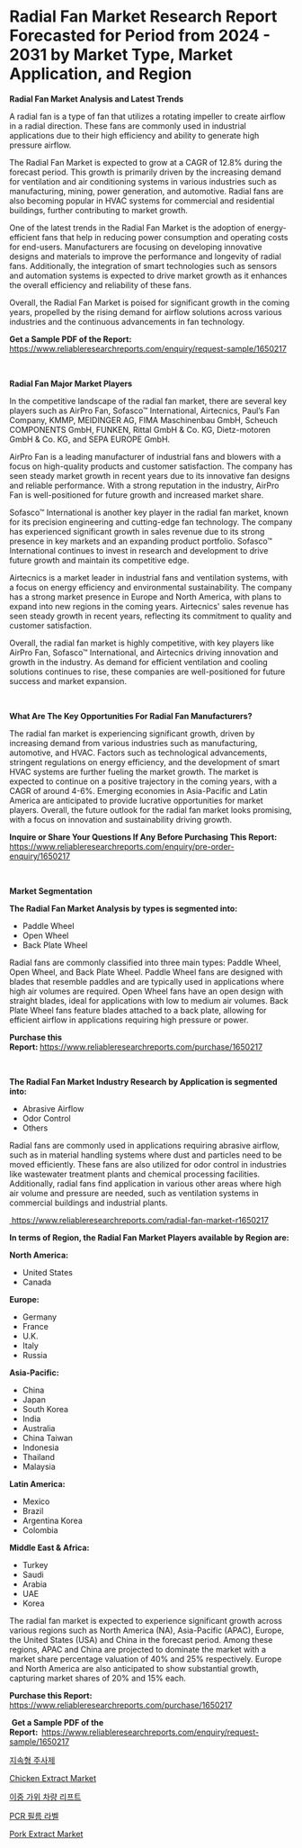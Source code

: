 <p><h1>Radial Fan Market Research Report Forecasted for Period from 2024 -  2031 by Market Type, Market Application, and Region</h1></p><p><strong>Radial Fan Market Analysis and Latest Trends</strong></p>
<p><p>A radial fan is a type of fan that utilizes a rotating impeller to create airflow in a radial direction. These fans are commonly used in industrial applications due to their high efficiency and ability to generate high pressure airflow.</p><p>The Radial Fan Market is expected to grow at a CAGR of 12.8% during the forecast period. This growth is primarily driven by the increasing demand for ventilation and air conditioning systems in various industries such as manufacturing, mining, power generation, and automotive. Radial fans are also becoming popular in HVAC systems for commercial and residential buildings, further contributing to market growth.</p><p>One of the latest trends in the Radial Fan Market is the adoption of energy-efficient fans that help in reducing power consumption and operating costs for end-users. Manufacturers are focusing on developing innovative designs and materials to improve the performance and longevity of radial fans. Additionally, the integration of smart technologies such as sensors and automation systems is expected to drive market growth as it enhances the overall efficiency and reliability of these fans.</p><p>Overall, the Radial Fan Market is poised for significant growth in the coming years, propelled by the rising demand for airflow solutions across various industries and the continuous advancements in fan technology.</p></p>
<p><strong>Get a Sample PDF of the Report:&nbsp;</strong> <a href="https://www.reliableresearchreports.com/enquiry/request-sample/1650217">https://www.reliableresearchreports.com/enquiry/request-sample/1650217</a></p>
<p>&nbsp;</p>
<p><strong>Radial Fan Major Market Players</strong></p>
<p><p>In the competitive landscape of the radial fan market, there are several key players such as AirPro Fan, Sofasco™ International, Airtecnics, Paul’s Fan Company, KMMP, MEIDINGER AG, FIMA Maschinenbau GmbH, Scheuch COMPONENTS GmbH, FUNKEN, Rittal GmbH & Co. KG, Dietz-motoren GmbH & Co. KG, and SEPA EUROPE GmbH. </p><p>AirPro Fan is a leading manufacturer of industrial fans and blowers with a focus on high-quality products and customer satisfaction. The company has seen steady market growth in recent years due to its innovative fan designs and reliable performance. With a strong reputation in the industry, AirPro Fan is well-positioned for future growth and increased market share.</p><p>Sofasco™ International is another key player in the radial fan market, known for its precision engineering and cutting-edge fan technology. The company has experienced significant growth in sales revenue due to its strong presence in key markets and an expanding product portfolio. Sofasco™ International continues to invest in research and development to drive future growth and maintain its competitive edge.</p><p>Airtecnics is a market leader in industrial fans and ventilation systems, with a focus on energy efficiency and environmental sustainability. The company has a strong market presence in Europe and North America, with plans to expand into new regions in the coming years. Airtecnics' sales revenue has seen steady growth in recent years, reflecting its commitment to quality and customer satisfaction.</p><p>Overall, the radial fan market is highly competitive, with key players like AirPro Fan, Sofasco™ International, and Airtecnics driving innovation and growth in the industry. As demand for efficient ventilation and cooling solutions continues to rise, these companies are well-positioned for future success and market expansion.</p></p>
<p>&nbsp;</p>
<p><strong>What Are The Key Opportunities For Radial Fan Manufacturers?</strong></p>
<p><p>The radial fan market is experiencing significant growth, driven by increasing demand from various industries such as manufacturing, automotive, and HVAC. Factors such as technological advancements, stringent regulations on energy efficiency, and the development of smart HVAC systems are further fueling the market growth. The market is expected to continue on a positive trajectory in the coming years, with a CAGR of around 4-6%. Emerging economies in Asia-Pacific and Latin America are anticipated to provide lucrative opportunities for market players. Overall, the future outlook for the radial fan market looks promising, with a focus on innovation and sustainability driving growth.</p></p>
<p><strong>Inquire or Share Your Questions If Any Before Purchasing This Report:</strong> <a href="https://www.reliableresearchreports.com/enquiry/pre-order-enquiry/1650217">https://www.reliableresearchreports.com/enquiry/pre-order-enquiry/1650217</a></p>
<p>&nbsp;</p>
<p><strong>Market Segmentation</strong></p>
<p><strong>The Radial Fan Market Analysis by types is segmented into:</strong></p>
<p><ul><li>Paddle Wheel</li><li>Open Wheel</li><li>Back Plate Wheel</li></ul></p>
<p><p>Radial fans are commonly classified into three main types: Paddle Wheel, Open Wheel, and Back Plate Wheel. Paddle Wheel fans are designed with blades that resemble paddles and are typically used in applications where high air volumes are required. Open Wheel fans have an open design with straight blades, ideal for applications with low to medium air volumes. Back Plate Wheel fans feature blades attached to a back plate, allowing for efficient airflow in applications requiring high pressure or power.</p></p>
<p><strong>Purchase this Report:&nbsp;</strong><a href="https://www.reliableresearchreports.com/purchase/1650217">https://www.reliableresearchreports.com/purchase/1650217</a></p>
<p>&nbsp;</p>
<p><strong>The Radial Fan Market Industry Research by Application is segmented into:</strong></p>
<p><ul><li>Abrasive Airflow</li><li>Odor Control</li><li>Others</li></ul></p>
<p><p>Radial fans are commonly used in applications requiring abrasive airflow, such as in material handling systems where dust and particles need to be moved efficiently. These fans are also utilized for odor control in industries like wastewater treatment plants and chemical processing facilities. Additionally, radial fans find application in various other areas where high air volume and pressure are needed, such as ventilation systems in commercial buildings and industrial plants.</p></p>
<p><a href="https://www.reliableresearchreports.com/radial-fan-market-r1650217">&nbsp;https://www.reliableresearchreports.com/radial-fan-market-r1650217</a></p>
<p><strong>In terms of Region, the Radial Fan Market Players available by Region are:</strong></p>
<p>
    <p> <strong> North America: </strong>
        <ul>
            <li>United States</li>
            <li>Canada</li>
        </ul>
        </p> 
    <p> <strong> Europe: </strong>
        <ul>
            <li>Germany</li>
            <li>France</li>
            <li>U.K.</li>
            <li>Italy</li>
            <li>Russia</li>
        </ul>
        </p> 
    <p> <strong> Asia-Pacific: </strong>
        <ul>
            <li>China</li>
            <li>Japan</li>
            <li>South Korea</li>
            <li>India</li>
            <li>Australia</li>
            <li>China Taiwan</li>
            <li>Indonesia</li>
            <li>Thailand</li>
            <li>Malaysia</li>
        </ul>
        </p> 
    <p> <strong> Latin America: </strong>
        <ul>
            <li>Mexico</li>
            <li>Brazil</li>
            <li>Argentina Korea</li>
            <li>Colombia</li>
        </ul>
        </p> 
    <p> <strong> Middle East & Africa: </strong>
        <ul>
            <li>Turkey</li>
            <li>Saudi</li>
            <li>Arabia</li>
            <li>UAE</li>
            <li>Korea</li>
        </ul>
    </p>
    </p>
<p><p>The radial fan market is expected to experience significant growth across various regions such as North America (NA), Asia-Pacific (APAC), Europe, the United States (USA) and China in the forecast period. Among these regions, APAC and China are projected to dominate the market with a market share percentage valuation of 40% and 25% respectively. Europe and North America are also anticipated to show substantial growth, capturing market shares of 20% and 15% each.</p></p>
<p><strong>Purchase this Report: </strong><a href="https://www.reliableresearchreports.com/purchase/1650217">https://www.reliableresearchreports.com/purchase/1650217</a></p>
<p>&nbsp;<strong>Get a Sample PDF of the Report:&nbsp;&nbsp;</strong><a href="https://www.reliableresearchreports.com/enquiry/request-sample/1650217">https://www.reliableresearchreports.com/enquiry/request-sample/1650217</a></p>
<p><strong></strong></p>
<p><p><a href="https://github.com/regina00882/Market-Research-Report-List-1/blob/main/8287451164216.md">지속형 주사제</a></p><p><a href="https://github.com/lsapaaep8/Market-Research-Report-List-1/blob/main/chicken-extract-market.md">Chicken Extract Market</a></p><p><a href="https://medium.com/@kellylyncyh543964/%EC%9D%B4%EC%A4%91-%EA%B0%80%EC%9C%84-%EC%B0%A8%EB%9F%89-%EB%A6%AC%ED%94%84%ED%8A%B8-%EC%8B%9C%EC%9E%A5-%EC%98%88%EC%B8%A1-%EC%8B%9C%EC%9E%A5-%EB%8F%99%ED%96%A5-%EB%B0%8F-%EC%98%81%ED%96%A5-%EB%B6%84%EC%84%9D-2024-2031-9c762e84757b">이중 가위 차량 리프트</a></p><p><a href="https://medium.com/@bustersipes981/2024%EB%85%84%EB%B6%80%ED%84%B0-2031%EB%85%84%EA%B9%8C%EC%A7%80%EC%9D%98-pcr-%ED%95%84%EB%A6%84-%EB%9D%BC%EB%B2%A8-%EC%8B%9C%EC%9E%A5-%EC%8B%A0%ED%9D%A5-%EB%8F%99%ED%96%A5-%EB%B0%8F-%EB%AF%B8%EB%9E%98-%EC%A0%84%EB%A7%9D-8fca9ba06277">PCR 필름 라벨</a></p><p><a href="https://github.com/yadanielu/Market-Research-Report-List-1/blob/main/pork-extract-market.md">Pork Extract Market</a></p></p>